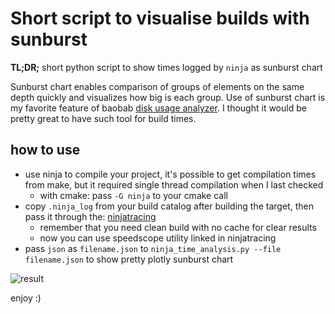 Short script to visualise builds with sunburst
===============================================

**TL;DR;**
short python script to show times logged by `ninja` as sunburst chart

Sunburst chart enables comparison of groups of elements on the same depth quickly and visualizes how big is each group.
Use of sunburst chart is my favorite feature of baobab [disk usage analyzer](https://www.wikiwand.com/en/Disk_Usage_Analyzer). I thought it would be pretty great to have such tool for build times.

## how to use

- use ninja to compile your project, it's possible to get compilation times from make, but it required single thread compilation when I last checked
    - with cmake: pass `-G ninja` to your cmake call
- copy `.ninja_log` from your build catalog after building the target, then pass it through the: [ninjatracing](https://github.com/nico/ninjatracing)
    - remember that you need clean build with no cache for clear results
    - now you can use speedscope utility linked in ninjatracing
- pass `json` as `filename.json` to `ninja_time_analysis.py --file filename.json` to show pretty plotly sunburst chart

![result](./sunburst.gif)

enjoy :) 
